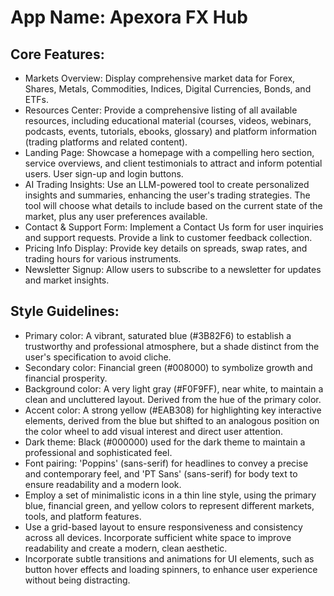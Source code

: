# **App Name**: Apexora FX Hub

## Core Features:

- Markets Overview: Display comprehensive market data for Forex, Shares, Metals, Commodities, Indices, Digital Currencies, Bonds, and ETFs.
- Resources Center: Provide a comprehensive listing of all available resources, including educational material (courses, videos, webinars, podcasts, events, tutorials, ebooks, glossary) and platform information (trading platforms and related content).
- Landing Page: Showcase a homepage with a compelling hero section, service overviews, and client testimonials to attract and inform potential users. User sign-up and login buttons.
- AI Trading Insights: Use an LLM-powered tool to create personalized insights and summaries, enhancing the user's trading strategies. The tool will choose what details to include based on the current state of the market, plus any user preferences available.
- Contact & Support Form: Implement a Contact Us form for user inquiries and support requests. Provide a link to customer feedback collection.
- Pricing Info Display: Provide key details on spreads, swap rates, and trading hours for various instruments.
- Newsletter Signup: Allow users to subscribe to a newsletter for updates and market insights.

## Style Guidelines:

- Primary color: A vibrant, saturated blue (#3B82F6) to establish a trustworthy and professional atmosphere, but a shade distinct from the user's specification to avoid cliche.
- Secondary color: Financial green (#008000) to symbolize growth and financial prosperity.
- Background color: A very light gray (#F0F9FF), near white, to maintain a clean and uncluttered layout. Derived from the hue of the primary color.
- Accent color: A strong yellow (#EAB308) for highlighting key interactive elements, derived from the blue but shifted to an analogous position on the color wheel to add visual interest and direct user attention.
- Dark theme: Black (#000000) used for the dark theme to maintain a professional and sophisticated feel.
- Font pairing: 'Poppins' (sans-serif) for headlines to convey a precise and contemporary feel, and 'PT Sans' (sans-serif) for body text to ensure readability and a modern look.
- Employ a set of minimalistic icons in a thin line style, using the primary blue, financial green, and yellow colors to represent different markets, tools, and platform features.
- Use a grid-based layout to ensure responsiveness and consistency across all devices. Incorporate sufficient white space to improve readability and create a modern, clean aesthetic.
- Incorporate subtle transitions and animations for UI elements, such as button hover effects and loading spinners, to enhance user experience without being distracting.
